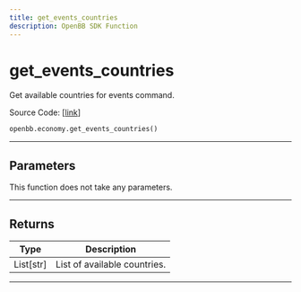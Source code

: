 ```yaml
---
title: get_events_countries
description: OpenBB SDK Function
---
```


# get_events_countries

Get available countries for events command.

Source Code: [[link](https://github.com/OpenBB-finance/OpenBBTerminal/tree/main/openbb_terminal/economy/investingcom_model.py#L297)]

```python
openbb.economy.get_events_countries()
```

---

## Parameters

This function does not take any parameters.

---

## Returns

| Type | Description |
| ---- | ----------- |
| List[str] | List of available countries. |
---


